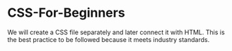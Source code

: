 # CSS-For-Beginners
We will create a CSS file separately and later connect it with HTML. 
This is the best practice to be followed because it meets industry standards.
